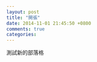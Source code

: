 ```yaml
---
layout: post
title: "開張"
date: 2014-11-01 21:45:50 +0800
comments: true
categories: 
---
```


測試新的部落格
